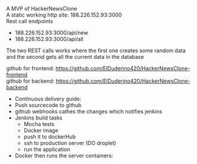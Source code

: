 A MVP of HackerNewsClone <br>
A static working http site: 188.226.152.93:3000<br>
Rest call endpoints
- 188.226.152.93:3000/api/new<br>
- 188.226.152.93:3000/api/all<br>
                        
The two REST calls works where the first one creates some random data and the second gets all the current data in the database<br>

github for frontend: https://github.com/ElDuderino420/HackerNewsClone-frontend<br>
github for backend: https://github.com/ElDuderino420/HackerNewsClone-backend<br>



- Continuous delivery guide:<br>
- Push sourcecode to github<br>
- github webhooks cathes the changes which notifies jenkins<br>
- Jenkins build tasks<br>
  -  Mocha tests<br>
  -  Docker image<br>
  -  push it to dockerHub<br>
  -  ssh to production server (DO droplet)<br>
  -  run the application<br>
- Docker then runs the server containers:<br>
  
  

